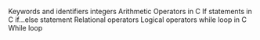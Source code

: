Keywords and identifiers
integers
Arithmetic Operators in C
If statements in C
if…else statement
Relational operators
Logical operators
while loop in C
While loop

